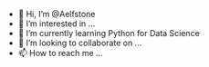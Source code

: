- 👋 Hi, I’m @Aelfstone
- 👀 I’m interested in ...
- 🌱 I’m currently learning Python for Data Science
- 💞️ I’m looking to collaborate on ...
- 📫 How to reach me ...

<!---
Aelfstone/Aelfstone is a ✨ special ✨ repository because its `README.md` (this file) appears on your GitHub profile.
You can click the Preview link to take a look at your changes.
--->
